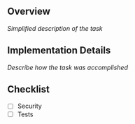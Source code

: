 ## Overview

_Simplified description of the task_

## Implementation Details

_Describe how the task was accomplished_

## Checklist

- [ ] Security
- [ ] Tests
